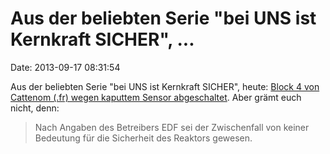 Aus der beliebten Serie \"bei UNS ist Kernkraft SICHER\", \...
==============================================================

Date: 2013-09-17 08:31:54

Aus der beliebten Serie \"bei UNS ist Kernkraft SICHER\", heute: [Block
4 von Cattenom (.fr) wegen kaputtem Sensor
abgeschaltet](http://www.focus.de/regional/rheinland-pfalz/atomkraft-gruenen-abgeordnete-wieder-stoerfall-im-akw-cattenom_aid_1101729.html).
Aber grämt euch nicht, denn:

> Nach Angaben des Betreibers EDF sei der Zwischenfall von keiner
> Bedeutung für die Sicherheit des Reaktors gewesen.
